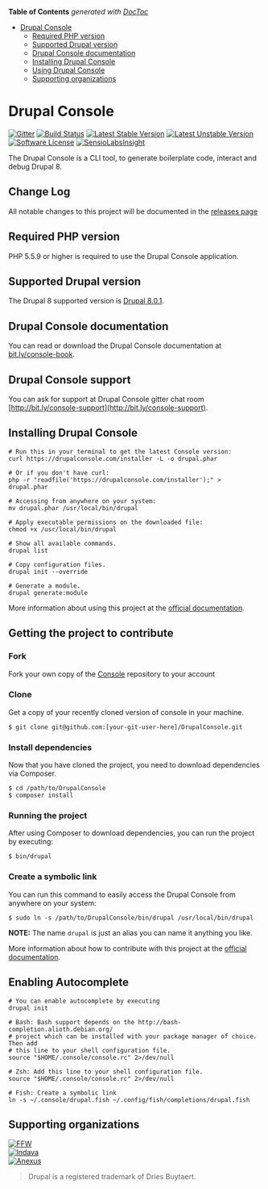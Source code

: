 <!-- START doctoc generated TOC please keep comment here to allow auto update -->
<!-- DON'T EDIT THIS SECTION, INSTEAD RE-RUN doctoc TO UPDATE -->
**Table of Contents**  *generated with [DocToc](https://github.com/thlorenz/doctoc)*

- [Drupal Console](#drupal-console)
  - [Required PHP version](#required-php-version)
  - [Supported Drupal version](#supported-drupal-version)
  - [Drupal Console documentation](#drupal-console-documentation)
  - [Installing Drupal Console](#installing-drupal-console)
  - [Using Drupal Console](#using-drupal-console)
  - [Supporting organizations](#supporting-organizations)

<!-- END doctoc generated TOC please keep comment here to allow auto update -->

Drupal Console
=============================================

[![Gitter](https://badges.gitter.im/Join%20Chat.svg)](https://gitter.im/hechoendrupal/DrupalConsole)
[![Build Status](https://travis-ci.org/hechoendrupal/DrupalConsole.svg?branch=master)](https://travis-ci.org/hechoendrupal/DrupalConsole)
[![Latest Stable Version](https://poser.pugx.org/drupal/console/v/stable.svg)](https://packagist.org/packages/drupal/console)
[![Latest Unstable Version](https://poser.pugx.org/drupal/console/v/unstable.svg)](https://packagist.org/packages/drupal/console)
[![Software License](https://img.shields.io/badge/license-GPL%202.0+-blue.svg)](https://packagist.org/packages/drupal/console)
[![SensioLabsInsight](https://insight.sensiolabs.com/projects/d0f089ff-a6e9-4ba4-b353-cb68173c7d90/mini.png)](https://insight.sensiolabs.com/projects/d0f089ff-a6e9-4ba4-b353-cb68173c7d90)

The Drupal Console is a CLI tool, to generate boilerplate code, interact and debug Drupal 8.

## Change Log
All notable changes to this project will be documented in the [releases page](https://github.com/hechoendrupal/DrupalConsole/releases) 

## Required PHP version
PHP 5.5.9 or higher is required to use the Drupal Console application.

## Supported Drupal version
The Drupal 8 supported version is [Drupal 8.0.1](http://ftp.drupal.org/files/projects/drupal-8.0.1.tar.gz).

## Drupal Console documentation
You can read or download the Drupal Console documentation at [bit.ly/console-book](http://bit.ly/console-book).

## Drupal Console support
You can ask for support at Drupal Console gitter chat room [http://bit.ly/console-support](http://bit.ly/console-support).

## Installing Drupal Console
```
# Run this in your terminal to get the latest Console version:
curl https://drupalconsole.com/installer -L -o drupal.phar

# Or if you don't have curl:
php -r "readfile('https://drupalconsole.com/installer');" > drupal.phar

# Accessing from anywhere on your system:
mv drupal.phar /usr/local/bin/drupal

# Apply executable permissions on the downloaded file:
chmod +x /usr/local/bin/drupal

# Show all available commands.
drupal list

# Copy configuration files.
drupal init --override

# Generate a module.
drupal generate:module
```

More information about using this project at the [official documentation](https://hechoendrupal.gitbooks.io/drupal-console/content/en/using/project.html).

## Getting the project to contribute

### Fork
Fork your own copy of the [Console](https://github.com/hechoendrupal/DrupalConsole/fork) repository to your account

### Clone
Get a copy of your recently cloned version of console in your machine.
```
$ git clone git@github.com:[your-git-user-here]/DrupalConsole.git
```

### Install dependencies
Now that you have cloned the project, you need to download dependencies via Composer.

```
$ cd /path/to/DrupalConsole
$ composer install
```

### Running the project
After using Composer to download dependencies, you can run the project by executing:

```
$ bin/drupal
```

### Create a symbolic link

You can run this command to easily access the Drupal Console from anywhere on your system:

```
$ sudo ln -s /path/to/DrupalConsole/bin/drupal /usr/local/bin/drupal
```

**NOTE:** The name `drupal` is just an alias you can name it anything you like.

More information about how to contribute with this project at the [official documentation](https://hechoendrupal.gitbooks.io/drupal-console/content/en/contributing/new-features.html).

## Enabling Autocomplete
```
# You can enable autocomplete by executing
drupal init

# Bash: Bash support depends on the http://bash-completion.alioth.debian.org/
# project which can be installed with your package manager of choice. Then add 
# this line to your shell configuration file.
source "$HOME/.console/console.rc" 2>/dev/null

# Zsh: Add this line to your shell configuration file.
source "$HOME/.console/console.rc" 2>/dev/null

# Fish: Create a symbolic link
ln -s ~/.console/drupal.fish ~/.config/fish/completions/drupal.fish
```

## Supporting organizations
[![FFW](https://www.drupal.org/files/ffw-logo.png)](https://ffwagency.com)  
[![Indava](https://www.drupal.org/files/indava-logo.png)](http://www.indava.com/)  
[![Anexus](https://www.drupal.org/files/anexus-logo.png)](http://www.anexusit.com/)

> Drupal is a registered trademark of Dries Buytaert.

